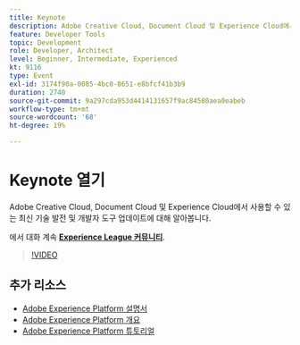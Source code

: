 ```yaml
---
title: Keynote
description: Adobe Creative Cloud, Document Cloud 및 Experience Cloud에서 사용할 수 있는 최신 기술 발전 및 개발자 도구 업데이트에 대해 알아봅니다.
feature: Developer Tools
topic: Development
role: Developer, Architect
level: Beginner, Intermediate, Experienced
kt: 9116
type: Event
exl-id: 3174f90a-0085-4bc0-8651-e8bfcf41b3b9
duration: 2740
source-git-commit: 9a297cda953d4414131657f9ac84580aea0eabeb
workflow-type: tm+mt
source-wordcount: '68'
ht-degree: 19%

---
```


# Keynote 열기

Adobe Creative Cloud, Document Cloud 및 Experience Cloud에서 사용할 수 있는 최신 기술 발전 및 개발자 도구 업데이트에 대해 알아봅니다.

에서 대화 계속 **[Experience League 커뮤니티](https://adobe.ly/3F2g1ym)**.

>[!VIDEO](https://video.tv.adobe.com/v/337490/?quality=12&learn=on&hidetitle=true)

## 추가 리소스

- [Adobe Experience Platform 설명서](https://experienceleague.adobe.com/docs/experience-platform.html)
- [Adobe Experience Platform 개요](https://experienceleague.adobe.com/docs/experience-platform/landing/home.html?lang=ko)
- [Adobe Experience Platform 튜토리얼](https://experienceleague.adobe.com/docs/platform-learn/tutorials/overview.html?lang=en)
